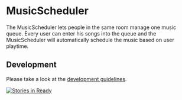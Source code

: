 # MusicScheduler
The MusicScheduler lets people in the same room manage one music queue. Every user can enter his songs into the queue and the MusicScheduler will automatically schedule the music based on user playtime.

## Development
Please take a look at the [development guidelines](https://github.com/Greek6/MusicScheduler/wiki/Development-Guideline).


[![Stories in Ready](https://badge.waffle.io/Greek6/MusicScheduler.png?label=ready&title=Ready)](http://waffle.io/Greek6/MusicScheduler)

